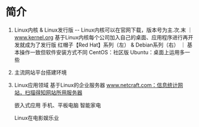 # 简介
1. Linux内核 & Linux发行版
    -- Linux内核可以在官网下载，版本号为主.次.末
    ｜ www.kernel.org
    基于Linux内核每个公司加入自己的桌面、应用程序进行再开发就成为了发行版
        红帽子【Red Hat】系列（左） & Debian系列（右）
        ｜ 基本操作一致但软件安装方式不同
            CentOS：社区版
            Ubuntu：桌面上运用多一些



2. 主流网站平台搭建环境
3. Linux应用领域
    基于Linux的企业服务器
        www.netcraft.com：信息统计网站，扫描得知网站所用服务器

    嵌入式应用
        手机、平板电脑
        智能家电

    Linux在电影娱乐业

